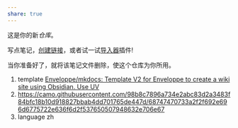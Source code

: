 ```yaml
---
share: true
---
```


这是你的新*仓库*。

写点笔记，[创建链接](%E5%88%9B%E5%BB%BA%E9%93%BE%E6%8E%A5.md)，或者试一试[导入器](https://help.obsidian.md/Plugins/Importer)插件!

当你准备好了，就将该笔记文件删除，使这个仓库为你所用。


1. template [Enveloppe/mkdocs: Template V2 for Enveloppe to create a wiki site using Obsidian. Use UV](https://github.com/Enveloppe/mkdocs)
2. https://camo.githubusercontent.com/98b8c7896a734e2abc83d2a3483f84bfc18b10d918827bbab4dd701765de447d/68747470733a2f2f692e696d6775722e636f6d2f537650507948632e706e67
3. language zh